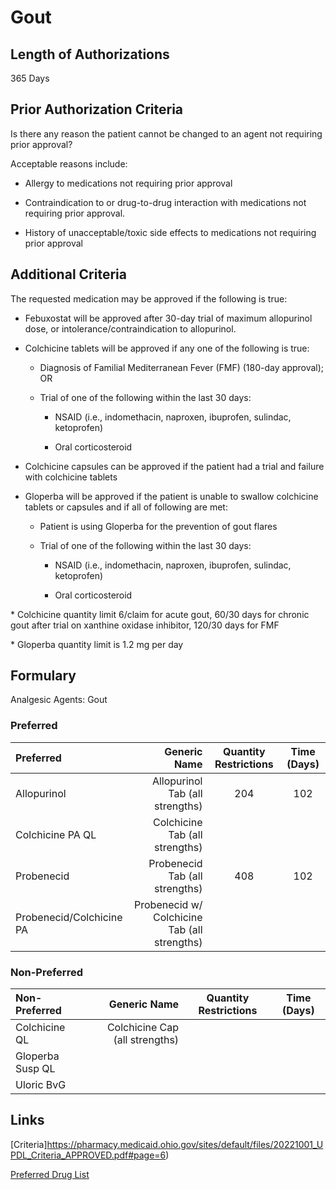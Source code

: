# Gout

## Length of Authorizations

365 Days

## Prior Authorization Criteria

Is there any reason the patient cannot be changed to an agent not requiring prior approval?

Acceptable reasons include:

- Allergy to medications not requiring prior approval

- Contraindication to or drug-to-drug interaction with medications not requiring prior approval.

- History of unacceptable/toxic side effects to medications not requiring prior approval

## Additional Criteria

The requested medication may be approved if the following is true:

- Febuxostat will be approved after 30-day trial of maximum allopurinol dose, or intolerance/contraindication to allopurinol.

- Colchicine tablets will be approved if any one of the following is true:

  - Diagnosis of Familial Mediterranean Fever (FMF) (180-day approval); OR

  - Trial of one of the following within the last 30 days:

    - NSAID (i.e., indomethacin, naproxen, ibuprofen, sulindac, ketoprofen)

    - Oral corticosteroid

- Colchicine capsules can be approved if the patient had a trial and failure with colchicine tablets

- Gloperba will be approved if the patient is unable to swallow colchicine tablets or capsules and if all of following are met:

  - Patient is using Gloperba for the prevention of gout flares

  - Trial of one of the following within the last 30 days:

    - NSAID (i.e., indomethacin, naproxen, ibuprofen, sulindac, ketoprofen)

    - Oral corticosteroid

\* Colchicine quantity limit 6/claim for acute gout, 60/30 days for chronic gout after trial on xanthine oxidase inhibitor, 120/30 days for FMF

\* Gloperba quantity limit is 1.2 mg per day

## Formulary

Analgesic Agents: Gout

### Preferred

| Preferred                |                                 Generic Name | Quantity Restrictions | Time (Days) |
| :----------------------- | -------------------------------------------: | :-------------------: | :---------: |
| Allopurinol              |              Allopurinol Tab (all strengths) |          204          |     102     |
| Colchicine PA QL         |               Colchicine Tab (all strengths) |                       |             |
| Probenecid               |               Probenecid Tab (all strengths) |          408          |     102     |
| Probenecid/Colchicine PA | Probenecid w/ Colchicine Tab (all strengths) |                       |             |

### Non-Preferred

| Non-Preferred    |                   Generic Name | Quantity Restrictions | Time (Days) |
| :--------------- | -----------------------------: | :-------------------: | :---------: |
| Colchicine QL    | Colchicine Cap (all strengths) |                       |             |
| Gloperba Susp QL |                                |                       |             |
| Uloric BvG       |                                |                       |             |

## Links

[Criteria]https://pharmacy.medicaid.ohio.gov/sites/default/files/20221001_UPDL_Criteria_APPROVED.pdf#page=6)

[Preferred Drug List](https://pharmacy.medicaid.ohio.gov/sites/default/files/20221001_UPDL_APPROVED_.pdf#page=7)